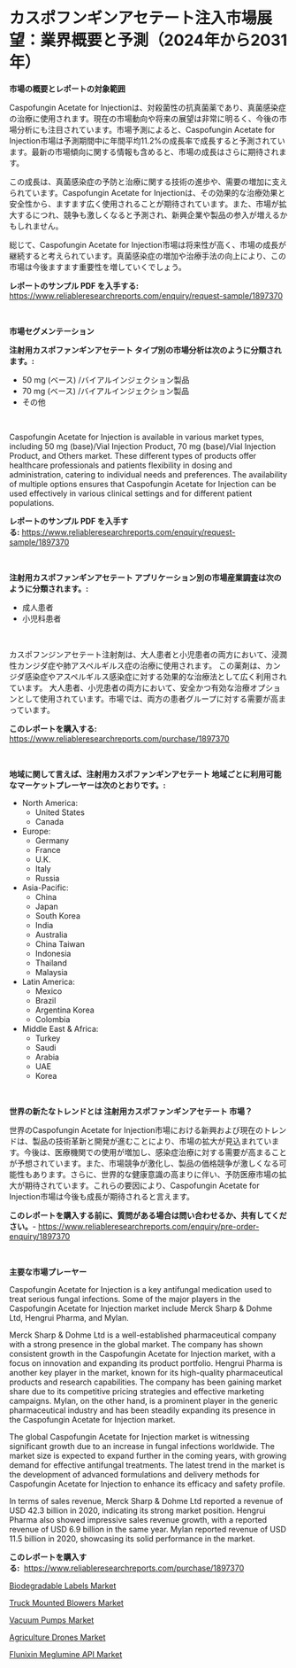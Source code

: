 <p><h1>カスポフンギンアセテート注入市場展望：業界概要と予測（2024年から2031年）</h1></p><p><strong>市場の概要とレポートの対象範囲</strong></p>
<p><p>Caspofungin Acetate for Injectionは、対殺菌性の抗真菌薬であり、真菌感染症の治療に使用されます。現在の市場動向や将来の展望は非常に明るく、今後の市場分析にも注目されています。市場予測によると、Caspofungin Acetate for Injection市場は予測期間中に年間平均11.2%の成長率で成長すると予測されています。最新の市場傾向に関する情報も含めると、市場の成長はさらに期待されます。</p><p>この成長は、真菌感染症の予防と治療に関する技術の進歩や、需要の増加に支えられています。Caspofungin Acetate for Injectionは、その効果的な治療効果と安全性から、ますます広く使用されることが期待されています。また、市場が拡大するにつれ、競争も激しくなると予測され、新興企業や製品の参入が増えるかもしれません。</p><p>総じて、Caspofungin Acetate for Injection市場は将来性が高く、市場の成長が継続すると考えられています。真菌感染症の増加や治療手法の向上により、この市場は今後ますます重要性を増していくでしょう。</p></p>
<p><strong>レポートのサンプル PDF を入手する:</strong> <a href="https://www.reliableresearchreports.com/enquiry/request-sample/1897370">https://www.reliableresearchreports.com/enquiry/request-sample/1897370</a></p>
<p>&nbsp;</p>
<p><strong>市場セグメンテーション</strong></p>
<p><strong>注射用カスポファンギンアセテート タイプ別の市場分析は次のように分類されます。:</strong></p>
<p><ul><li>50 mg (ベース) /バイアルインジェクション製品</li><li>70 mg (ベース) /バイアルインジェクション製品</li><li>その他</li></ul></p>
<p>&nbsp;</p>
<p><p>Caspofungin Acetate for Injection is available in various market types, including 50 mg (base)/Vial Injection Product, 70 mg (base)/Vial Injection Product, and Others market. These different types of products offer healthcare professionals and patients flexibility in dosing and administration, catering to individual needs and preferences. The availability of multiple options ensures that Caspofungin Acetate for Injection can be used effectively in various clinical settings and for different patient populations.</p></p>
<p><strong>レポートのサンプル PDF を入手する:</strong>&nbsp;<a href="https://www.reliableresearchreports.com/enquiry/request-sample/1897370">https://www.reliableresearchreports.com/enquiry/request-sample/1897370</a></p>
<p>&nbsp;</p>
<p><strong> 注射用カスポファンギンアセテート アプリケーション別の市場産業調査は次のように分類されます。:</strong></p>
<p><ul><li>成人患者</li><li>小児科患者</li></ul></p>
<p>&nbsp;</p>
<p><p>カスポフンジンアセテート注射剤は、大人患者と小児患者の両方において、浸潤性カンジダ症や肺アスペルギルス症の治療に使用されます。 この薬剤は、カンジダ感染症やアスペルギルス感染症に対する効果的な治療法として広く利用されています。 大人患者、小児患者の両方において、安全かつ有効な治療オプションとして使用されています。市場では、両方の患者グループに対する需要が高まっています。</p></p>
<p><strong>このレポートを購入する:</strong>&nbsp; <a href="https://www.reliableresearchreports.com/purchase/1897370">https://www.reliableresearchreports.com/purchase/1897370</a></p>
<p>&nbsp;</p>
<p><strong>地域に関して言えば、注射用カスポファンギンアセテート 地域ごとに利用可能なマーケットプレーヤーは次のとおりです。:</strong></p>
<p><ul>
    <li>
        North America:
        <ul>
            <li>United States</li>
            <li>Canada</li>
        </ul>
    </li>
    <li>
        Europe:
        <ul>
            <li>Germany</li>
            <li>France</li>
            <li>U.K.</li>
            <li>Italy</li>
            <li>Russia</li>
        </ul>
    </li>
    <li>
        Asia-Pacific:
        <ul>
            <li>China</li>
            <li>Japan</li>
            <li>South Korea</li>
            <li>India</li>
            <li>Australia</li>
            <li>China Taiwan</li>
            <li>Indonesia</li>
            <li>Thailand</li>
            <li>Malaysia</li>
        </ul>
    </li>
    <li>
        Latin America:
        <ul>
            <li>Mexico</li>
            <li>Brazil</li>
            <li>Argentina Korea</li>
            <li>Colombia</li>
        </ul>
    </li>
    <li>
        Middle East & Africa:
        <ul>
            <li>Turkey</li>
            <li>Saudi</li>
            <li>Arabia</li>
            <li>UAE</li>
            <li>Korea</li>
        </ul>
    </li>
    </ul></p>
<p>&nbsp;</p>
<p><strong>世界の新たなトレンドとは 注射用カスポファンギンアセテート 市場？</strong></p>
<p><p>世界のCaspofungin Acetate for Injection市場における新興および現在のトレンドは、製品の技術革新と開発が進むことにより、市場の拡大が見込まれています。今後は、医療機関での使用が増加し、感染症治療に対する需要が高まることが予想されています。また、市場競争が激化し、製品の価格競争が激しくなる可能性もあります。さらに、世界的な健康意識の高まりに伴い、予防医療市場の拡大が期待されています。これらの要因により、Caspofungin Acetate for Injection市場は今後も成長が期待されると言えます。</p></p>
<p><strong>このレポートを購入する前に、質問がある場合は問い合わせるか、共有してください。</strong>- <a href="https://www.reliableresearchreports.com/enquiry/pre-order-enquiry/1897370">https://www.reliableresearchreports.com/enquiry/pre-order-enquiry/1897370</a></p>
<p>&nbsp;</p>
<p><strong>主要な市場プレーヤー</strong></p>
<p><p>Caspofungin Acetate for Injection is a key antifungal medication used to treat serious fungal infections. Some of the major players in the Caspofungin Acetate for Injection market include Merck Sharp & Dohme Ltd, Hengrui Pharma, and Mylan.</p><p>Merck Sharp & Dohme Ltd is a well-established pharmaceutical company with a strong presence in the global market. The company has shown consistent growth in the Caspofungin Acetate for Injection market, with a focus on innovation and expanding its product portfolio. Hengrui Pharma is another key player in the market, known for its high-quality pharmaceutical products and research capabilities. The company has been gaining market share due to its competitive pricing strategies and effective marketing campaigns. Mylan, on the other hand, is a prominent player in the generic pharmaceutical industry and has been steadily expanding its presence in the Caspofungin Acetate for Injection market.</p><p>The global Caspofungin Acetate for Injection market is witnessing significant growth due to an increase in fungal infections worldwide. The market size is expected to expand further in the coming years, with growing demand for effective antifungal treatments. The latest trend in the market is the development of advanced formulations and delivery methods for Caspofungin Acetate for Injection to enhance its efficacy and safety profile.</p><p>In terms of sales revenue, Merck Sharp & Dohme Ltd reported a revenue of USD 42.3 billion in 2020, indicating its strong market position. Hengrui Pharma also showed impressive sales revenue growth, with a reported revenue of USD 6.9 billion in the same year. Mylan reported revenue of USD 11.5 billion in 2020, showcasing its solid performance in the market.</p></p>
<p><strong>このレポートを購入する:</strong>&nbsp;&nbsp;<a href="https://www.reliableresearchreports.com/purchase/1897370">https://www.reliableresearchreports.com/purchase/1897370</a></p>
<p><p><a href="https://github.com/markusgodoy/Market-Research-Report-List-2/blob/main/biodegradable-labels-market.md">Biodegradable Labels Market</a></p><p><a href="https://cute-banjo-8ca.notion.site/Truck-Mounted-Blowers-Market-Size-Market-Trends-and-Growth-Outlook-forecasted-for-period-from-2024-bfac9e16421d46c394821c69358de06a">Truck Mounted Blowers Market</a></p><p><a href="https://unruly-ladybug-44b.notion.site/Vacuum-Pumps-Market-Size-Market-Trends-and-Growth-Outlook-forecasted-for-period-from-2024-to-2031-cf1e4ce6a2ee4bb8ac50c83d86a93af4">Vacuum Pumps Market</a></p><p><a href="https://view.publitas.com/reportprime-1/global-agriculture-drones-market-size-and-market-trends-insights-and-projections-from-2023-to-2030/">Agriculture Drones Market</a></p><p><a href="https://github.com/luckyshygirl/Market-Research-Report-List-3/blob/main/flunixin-meglumine-api-market.md">Flunixin Meglumine API Market</a></p></p>